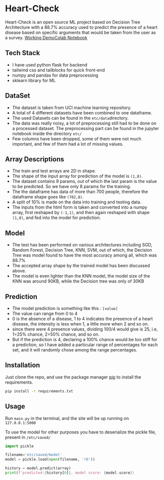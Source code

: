 # Heart-Check

Heart-Check is an open source ML project based on Decision Tree Architecture with a 88.7% accuracy used to predict the presence of a heart disease based on specific arguments that would be taken from the user as a survey. 
[Working Demo](https://pip.pypa.io/en/stable/)[Colab Notebook](https://pip.pypa.io/en/stable/)

## Tech Stack
- I have used python flask for backend
- tailwind css and tailblocks for quick front-end
- numpy and pandas for data preprocessing
- sklearn library for ML


## DataSet
- The dataset is taken from UCI machine learning repository. 
- A total of 4 different datasets have been combined to one dataframe. 
- The used Datasets can be found in the `etc/data`directory. 
- The data was really noisy, a lot of preprocessing still had to be done on a processed dataset. The preprocessing part can be found in the jupyter notebook inside the directory `etc/`
- Few columns have been dropped, some of them were not much important, and few of them had a lot of missing values. 

## Array Descriptions
- The train and test arrays are 2D in shape. 
- The shape of the input array for prediction of the model is `(1,8)`. 
- The dataset contains 9 params, out of which the last param is the value to be predicted. So we have only 8 params for the training. 
- The the dataframe has data of more than 700 people, therefore the dataframe shape goes like `(702,8)`. 
- A split of 10% is made on the data into training and testing data.
- The inputs from the html form is taken and converted into a numpy array, first reshaped by `(-1,1)`, and then again reshaped with shape `(1,8)`, and fed into the model for prediction. 


## Model
- The test has been performed on various architectures including SGD, Random Forest, Decision Tree, KNN, SVM, out of which, the Decision Tree was model found to have the most accuracy among all, which was 88.7%
- The accepted array shape by the trained model has been discussed above. 
- The model is even lighter than the KNN model, the model size of the KNN was around 90KB, while the Decision tree was only of 30KB

## Prediction
- The model prediction is something like this : `[value] `
- The value can range from 0 to 4
- 0 is the absence of a disease, 1 to 4 indicates the presence of a heart disease, the intensity is less when 1, a little more  when 2 and so on. 
- since there were 4 presence values, dividing 100/4 would give is 25, i.e, 1=25% chance, 2=50% chance, and so on. 
- But if the prediction  is 4, declaring a 100% chance would be too stiff for a prediction, so I have added a particular range of percentages for each set, and it will randomly chose among the range percentages.

## Installation
Just clone the repo, and use the package manager [pip](https://pip.pypa.io/en/stable/) to install the requirements.


```bash
pip install -r requirements.txt
```

## Usage
Run `main.py` in the terminal, and the site will be up running on `127.0.0.1:5000`

To use the model for other purposes you have to deserialize the pickle file, present in `/etc/saved/`

```python
import pickle

filename='etc/saved/model'
model = pickle.load(open(filename, 'rb'))

history = model.predict(array)
print(f'predicted:{history[0]}, model score: {model.score})

```
